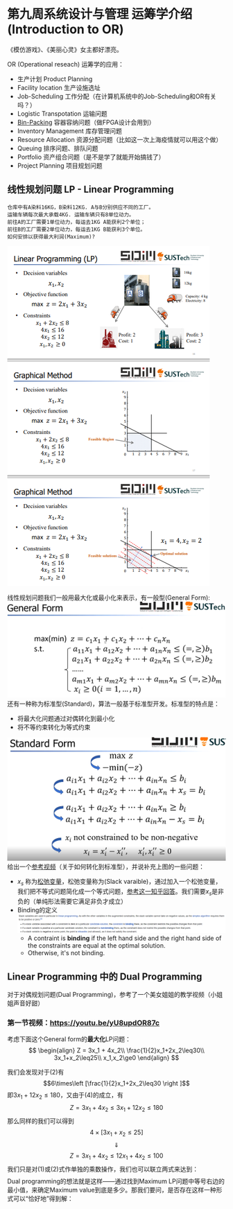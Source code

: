 # 第九周系统设计与管理 运筹学介绍 (Introduction to OR)

《模仿游戏》、《美丽心灵》女主都好漂亮。

OR (Operational reseach) 运筹学的应用：
+ 生产计划 Product Planning
+ Facility location 生产设施选址
+ Job-Scheduling 工作分配（在计算机系统中的Job-Scheduling和OR有关吗？）
+ Logistic Transpotation 运输问题
+ [Bin-Packing](https://en.wikipedia.org/wiki/Bin_packing_problem) 容器容纳问题（做FPGA设计会用到）
+ Inventory Management 库存管理问题
+ Resource Allocation 资源分配问题（比如这一次上海疫情就可以用这个做）
+ Queuing 排序问题、排队问题
+ Portfolio 资产组合问题（是不是学了就能开始搞钱了）
+ Project Planning 项目规划问题

## 线性规划问题 LP - Linear Programming

    仓库中有A染料16KG，B染料12KG. A与B分别供应不同的工厂。
    运输车辆每次最大承载4KG. 运输车辆只有8单位动力。
    前往A的工厂需要1单位动力，每运去1KG A能获利2个单位；
    前往B的工厂需要2单位动力，每运去1KG B能获利3个单位。
    如何安排以获得最大利润(Maximum)?

  ![](source/img/运输问题范例.png)
<br>

线性规划问题我们一般用最大化或最小化来表示，有一般型(General Form):
![](source/img/LP_General_Form.png)
还有一种称为标准型(Standard)，算法一般基于标准型开发。标准型的特点是：
+ 将最大化问题通过对偶转化到最小化
+ 将不等约束转化为等式约束

![](source/img/转化到标准型.png)
给出一个[参考视频](https://www.youtube.com/watch?v=4hp0mJgzmgc)（关于如何转化到标准型），并说补充上图的一些问题：
+ $x_s$ 称为[松弛变量](https://en.wikipedia.org/wiki/Slack_variable)，松弛变量称为(Slack varaible)，通过加入一个松弛变量，我们把不等式问题简化成一个等式问题，[参考这一知乎回答](https://www.zhihu.com/question/308189306/answer/1172147714)。我们需要$x_s$是非负的（单纯形法需要它满足非负才成立）
+ Binding的定义 ![](source/img/Slack_variable_binding_condition.png)
  + A contraint is **binding** if the left hand side and the right hand side of the constraints are equal at the optimal solution.
  + Otherwise, it's not binding.

## Linear Programming 中的 Dual Programming 

对于对偶规划问题(Dual Programming)，参考了一个美女姐姐的教学视频（小姐姐声音好甜）

### 第一节视频：https://youtu.be/yU8updOR87c
考虑下面这个General form的**最大化**LP问题：
$$
    \begin{align}
    Z = 3x_1 + 4x_2\\
    \frac{1}{2}x_1+2x_2\leq30\\
    3x_1+x_2\leq25\\
    x_1,x_2\ge0
    \end{align}
$$

我们会发现对于(2)有 $$6\times\left [\frac{1}{2}x_1+2x_2\leq30 \right ]$$ 即$3x_1+12x_2\le180$，又由于(4)的成立，有$$Z=3x_1 + 4x_2\le3x_1+12x_2\le180$$
那么同样的我们可以得到
$$4\times\left[ 3x_1+x_2\leq25\right]$$ $$\Downarrow$$ $$Z=3x_1 + 4x_2\le12x_1+4x_2\le100$$
我们只是对(1)或(2)式作单独的乘数操作，我们也可以联立两式来达到：
$$$$
Dual programming的想法就是这样——通过找到Maximum LP问题中等号右边的最小值，来确定Maximum value到底是多少。那我们要问，是否存在这样一种形式可以“恰好地”得到解：
$$$$

